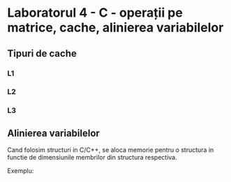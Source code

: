 # Laboratorul 4 - C - operații pe matrice, cache, alinierea variabilelor
## Tipuri de cache
### L1
### L2
### L3
## Alinierea variabilelor
Cand folosim structuri in C/C++, se aloca memorie pentru o structura in functie de dimensiunile membrilor din structura respectiva.

Exemplu:
```c
```